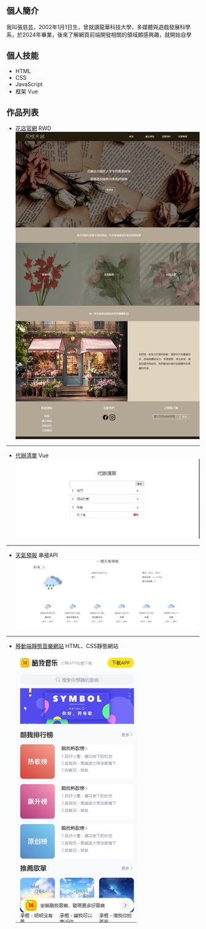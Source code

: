 ## 個人簡介
我叫張慈芸，2002年1月1日生，曾就讀龍華科技大學，多媒體與遊戲發展科學系，於2024年畢業，後來了解網頁前端開發相關的領域頗感興趣，就開始自學

## 個人技能
- HTML
- CSS
- JavaScript
- 框架 Vue

## 作品列表
- [花店官網](https://f153641.github.io/FlowerShop/) RWD
  ![image](https://github.com/f153641/FlowerShop/blob/main/FlowerShop_screenshot.png)
****
- [代辦清單](https://f153641.github.io/todolist/) Vue
  ![image](https://github.com/f153641/MyProject/blob/main/todolist.png)
****
- [天氣預報](https://f153641.github.io/weather/) 串接API
  ![image](https://github.com/f153641/MyProject/blob/main/weather.png)
****
- [移動端靜態音樂網站](https://f153641.github.io/music-web/) HTML、CSS靜態網站
  
  ![image](https://github.com/f153641/MyProject/blob/main/musicweb.png)
